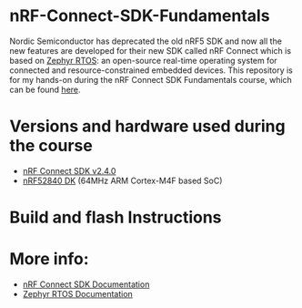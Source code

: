# nRF-Connect-SDK-Fundamentals
Nordic Semiconductor has deprecated the old nRF5 SDK and now all the new features are developed for their new SDK called nRF Connect which is based on [Zephyr RTOS](https://github.com/zephyrproject-rtos/zephyr): an open-source real-time operating system for connected and resource-constrained embedded devices. This repository is for my hands-on during the nRF Connect SDK Fundamentals course, which can be found [here](https://academy.nordicsemi.com/courses/nrf-connect-sdk-fundamentals/).

# Versions and hardware used during the course 
- [nRF Connect SDK v2.4.0](https://developer.nordicsemi.com/nRF_Connect_SDK/doc/2.4.0/nrf/index.html)
- [nRF52840 DK](https://www.nordicsemi.com/Products/Development-hardware/nrf52840-dk) (64MHz ARM Cortex-M4F based SoC)

# Build and flash Instructions


# More info:
- [nRF Connect SDK Documentation](https://developer.nordicsemi.com/nRF_Connect_SDK/doc/latest/nrf/index.html)
- [Zephyr RTOS Documentation](https://docs.zephyrproject.org/latest/)

